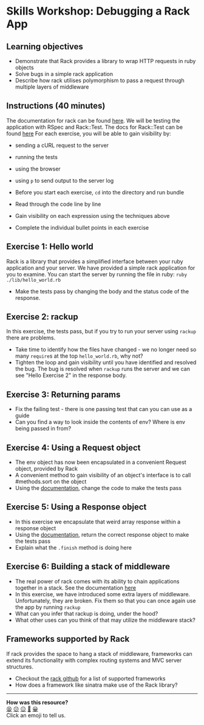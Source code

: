 # Skills Workshop: Debugging a Rack App

## Learning objectives
* Demonstrate that Rack provides a library to wrap HTTP requests in ruby objects
* Solve bugs in a simple rack application
* Describe how rack utilises polymorphism to pass a request through multiple layers of middleware

## Instructions (40 minutes)
The documentation for rack can be found [here](https://github.com/rack/rack).
We will be testing the application with RSpec and Rack::Test. The docs for Rack::Test can be found [here](https://github.com/brynary/rack-test)
For each exercise, you will be able to gain visibility by:
* sending a cURL request to the server
* running the tests
* using the browser 
* using `p` to send output to the server log

* Before you start each exercise, `cd` into the directory and run bundle
* Read through the code line by line
* Gain visibility on each expression using the techniques above
* Complete the individual bullet points in each exercise

## Exercise 1: Hello world

Rack is a library that provides a simplified interface between your ruby application and your server. We have provided a simple rack application for you to examine. You can start the server by running the file in ruby: `ruby ./lib/hello_world.rb`

* Make the tests pass by changing the body and the status code of the response.

## Exercise 2: rackup

In this exercise, the tests pass, but if you try to run your server using `rackup` there are problems.
* Take time to identify how the files have changed - we no longer need so many `require`s at the top `hello_world.rb`, why not?
* Tighten the loop and gain visibility until you have identified and resolved the bug. The bug is resolved when `rackup` runs the server and we can see "Hello Exercise 2" in the response body.

## Exercise 3: Returning params

* Fix the failing test - there is one passing test that can you can use as a guide
* Can you find a way to look inside the contents of env? Where is env being passed in from?

## Exercise 4: Using a Request object

* The env object has now been encapsulated in a convenient Request object, provided by Rack
* A convenient method to gain visibility of an object's interface is to call #methods.sort on the object
* Using the [documentation](http://www.rubydoc.info/gems/rack/Rack/Request), change the code to make the tests pass

## Exercise 5: Using a Response object

* In this exercise we encapsulate that weird array response within a response object
* Using the [documentation](http://www.rubydoc.info/gems/rack/Rack/Response), return the correct response object to make the tests pass
* Explain what the `.finish` method is doing here

## Exercise 6: Building a stack of middleware

* The real power of rack comes with its ability to chain applications together in a stack. See the documentation [here](http://www.rubydoc.info/gems/rack/Rack/Builder)
* In this exercise, we have introduced some extra layers of middleware. Unfortunately, they are broken. Fix them so that you can once again use the app by running `rackup`
* What can you infer that rackup is doing, under the hood? 
* What other uses can you think of that may utilize the middleware stack?

## Frameworks supported by Rack

If rack provides the space to hang a stack of middleware, frameworks can extend its functionality with complex routing systems and MVC server structures. 
* Checkout the [rack github](https://github.com/rack/rack) for a list of supported frameworks
* How does a framework like sinatra make use of the Rack library?

<!-- BEGIN GENERATED SECTION DO NOT EDIT -->

---

**How was this resource?**  
[😫](https://airtable.com/shrUJ3t7KLMqVRFKR?prefill_Repository=skills-workshops&prefill_File=week-3/dissecting-rack-middleware/README.md&prefill_Sentiment=😫) [😕](https://airtable.com/shrUJ3t7KLMqVRFKR?prefill_Repository=skills-workshops&prefill_File=week-3/dissecting-rack-middleware/README.md&prefill_Sentiment=😕) [😐](https://airtable.com/shrUJ3t7KLMqVRFKR?prefill_Repository=skills-workshops&prefill_File=week-3/dissecting-rack-middleware/README.md&prefill_Sentiment=😐) [🙂](https://airtable.com/shrUJ3t7KLMqVRFKR?prefill_Repository=skills-workshops&prefill_File=week-3/dissecting-rack-middleware/README.md&prefill_Sentiment=🙂) [😀](https://airtable.com/shrUJ3t7KLMqVRFKR?prefill_Repository=skills-workshops&prefill_File=week-3/dissecting-rack-middleware/README.md&prefill_Sentiment=😀)  
Click an emoji to tell us.

<!-- END GENERATED SECTION DO NOT EDIT -->
